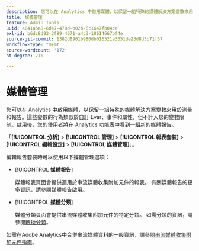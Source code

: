 ```yaml
---
description: 您可以在 Analytics 中啟用媒體，以保留一組特殊的媒體解決方案變數來用於測量和報告。
title: 媒體管理
feature: Admin Tools
uuid: a841a5a8-6d47-478d-b02b-6c1647fb04ce
exl-id: b6dc8d93-3f89-4671-a4c3-18614667bf4e
source-git-commit: 1382d8901b980db016521a3051de23d8d5b71f57
workflow-type: tm+mt
source-wordcount: '172'
ht-degree: 71%

---
```


# 媒體管理

您可以在 Analytics 中啟用媒體，以保留一組特殊的媒體解決方案變數來用於測量和報告。這些變數的行為類似於自訂 Evar、事件和屬性，但不計入您的變數限制。啟用後，您的使用者將在 Analytics 功能表中看到一組新的媒體報告。

「**[!UICONTROL 分析]** > **[!UICONTROL 管理]** > **[!UICONTROL 報表套裝]** > **[!UICONTROL 編輯設定]** > **[!UICONTROL 媒體管理]**」。

編輯報告套裝時可以使用以下媒體管理選項：

* [!UICONTROL **媒體報告**]

  媒體報表頁面會提供適用於串流媒體收集附加元件的報表。 有關媒體報告的更多資訊，請參閱[媒體報告啟用](https://experienceleague.adobe.com/docs/media-analytics/using/media-reports/media-reports-enable.html)。

* [!UICONTROL **媒體分類**]

  媒體分類頁面會提供串流媒體收集附加元件的特定分類。 如需分類的資訊，請參閱[轉換分類](/help/admin/admin/c-manage-report-suites/c-edit-report-suites/conversion-var-admin/conversion-classifications.md)。

如需在Adobe Analytics中合併串流媒體資料的一般資訊，請參閱[串流媒體收集附加元件指南](https://experienceleague.adobe.com/docs/media-analytics/using/media-overview.html?lang=zh-Hant)。
